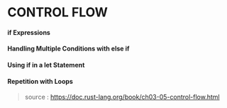 # CONTROL FLOW


#### if Expressions

#### Handling Multiple Conditions with else if

#### Using if in a let Statement

#### Repetition with Loops


> source : https://doc.rust-lang.org/book/ch03-05-control-flow.html
